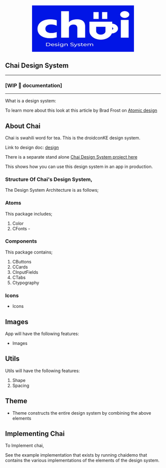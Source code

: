 <p align="center">
  <a href="https://github.com/droidconKE/droidconKE2022Android">
    <img src="https://raw.githubusercontent.com/droidconKE/iconPack/master/images/chaicover.png" alt="Chai Design Logo" width=330 height=150>
  </a>

## Chai Design System

---

### [WIP 🚧 documentation]

---

What is a design system:

To learn more about this look at this article by Brad Frost on [Atomic design](https://bradfrost.com/blog/post/atomic-web-design/)

## About Chai

Chai is swahili word for tea.
This is the droidconKE design system.

Link to design doc: [design ](https://xd.adobe.com/view/eb1ed4ed-fd4d-4ba2-b2f7-a91c7379a022-be4d/screen/cfea72b5-9007-4335-ae86-9162594c094f/)


There is a separate stand alone [Chai Design System project here](https://github.com/tamzi/ChaiDesignSystem)

This shows how you can use this design system in an app in production.

### Structure Of Chai's Design System,

The Design System Architecture is as follows;

### Atoms

This package includes;

1. Color
2. CFonts -

### Components

This package contains;

1. CButtons
2. CCards
3. CInputFields
4. CTabs
5. Ctypography

### Icons

- Icons

## Images

App will have the following features:

- Images

## Utils

Utils will have the following features:

1. Shape
2. Spacing

## Theme

- Theme constructs the entire design system by combining the above elements

## Implementing Chai

To Implement chai,

See the example implementation that  exists by running chaidemo that contains the various implementations of the elements of the design system.
